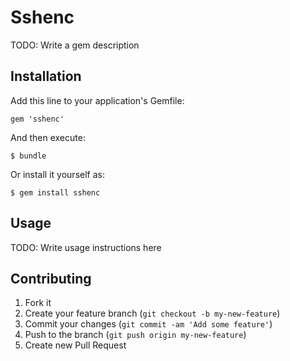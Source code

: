 # Sshenc

TODO: Write a gem description

## Installation

Add this line to your application's Gemfile:

    gem 'sshenc'

And then execute:

    $ bundle

Or install it yourself as:

    $ gem install sshenc

## Usage

TODO: Write usage instructions here

## Contributing

1. Fork it
2. Create your feature branch (`git checkout -b my-new-feature`)
3. Commit your changes (`git commit -am 'Add some feature'`)
4. Push to the branch (`git push origin my-new-feature`)
5. Create new Pull Request
